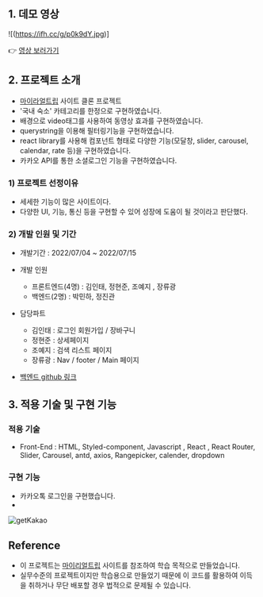 ## **1. 데모 영상**

![(https://ifh.cc/g/p0k9dY.jpg)]

👉 [영상 보러가기](https://ifh.cc/v/oppC60.mp4)

## **2. 프로젝트 소개**

- [마이라얼트립](https://www.myrealtrip.com/) 사이트 클론 프로젝트
- '국내 숙소' 카테고리를 한정으로 구현하였습니다.
- 배경으로 video태그를 사용하여 동영상 효과를 구현하였습니다.
- querystring을 이용해 필터링기능을 구현하였습니다.
- react library를 사용해 컴포넌트 형태로 다양한 기능(모달창, slider, carousel, calendar, rate 등)을 구현하였습니다.
- 카카오 API를 통한 소셜로그인 기능을 구현하였습니다.

### **1) 프로젝트 선정이유**

- 세세한 기능이 많은 사이트이다.
- 다양한 UI, 기능, 통신 등을 구현할 수 있어 성장에 도움이 될 것이라고 판단했다.

### **2) 개발 인원 및 기간**

- 개발기간 : 2022/07/04 ~ 2022/07/15
- 개발 인원

  - 프론트엔드(4명) : 김인태, 정현준, 조예지 , 장류광
  - 백엔드(2명) : 박민하, 정진관

- 담당파트
  - 김인태 : 로그인 회원가입 / 장바구니
  - 정현준 : 상세페이지
  - 조예지 : 검색 리스트 페이지
  - 장류광 : Nav / footer / Main 페이지
- [백엔드 github 링크](https://github.com/wecode-bootcamp-korea/34-2nd-Fake-Trip-backend)

## **3. 적용 기술 및 구현 기능**

### **적용 기술**

- Front-End : HTML, Styled-component, Javascript , React , React Router, Slider, Carousel, antd, axios, Rangepicker, calender, dropdown

### **구현 기능**

- 카카오톡 로그인을 구현했습니다.
- 
![getKakao](https://user-images.githubusercontent.com/62875596/179350419-f3d683f3-a8af-4e69-8db0-bb3043fd38ec.PNG)

## **Reference**

- 이 프로젝트는 [마이리얼트립](https://www.myrealtrip.com/) 사이트를 참조하여 학습 목적으로 만들었습니다.
- 실무수준의 프로젝트이지만 학습용으로 만들었기 때문에 이 코드를 활용하여 이득을 취하거나 무단 배포할 경우 법적으로 문제될 수 있습니다.

